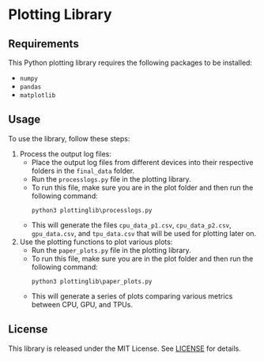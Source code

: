 # Plotting Library 

## Requirements

This Python plotting library requires the following packages to be installed:

- `numpy`
- `pandas`
- `matplotlib`

## Usage

To use the library, follow these steps:

1. Process the output log files:
   - Place the output log files from different devices into their respective folders in the `final_data` folder.
   - Run the `processlogs.py` file in the plotting library.
   - To run this file, make sure you are in the plot folder and then run the following command:
     ```
     python3 plottinglib\processlogs.py
     ```
   - This will generate the files `cpu_data_p1.csv`, `cpu_data_p2.csv`, `gpu_data.csv`, and `tpu_data.csv` that will be used for plotting later on.
2. Use the plotting functions to plot various plots:
   - Run the `paper_plots.py` file in the plotting library.
   - To run this file, make sure you are in the plot folder and then run the following command:
     ```
     python3 plottinglib\paper_plots.py
     ```
   - This will generate a series of plots comparing various metrics between CPU, GPU, and TPUs.

## License

This library is released under the MIT License. See [LICENSE](LICENSE) for details.
